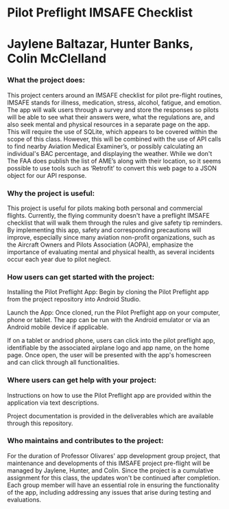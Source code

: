# Pilot Preflight IMSAFE Checklist 
# Jaylene Baltazar, Hunter Banks, Colin McClelland

### What the project does:
This project centers around an IMSAFE checklist for pilot pre-flight routines, IMSAFE 
stands for illness, medication, stress, alcohol, fatigue, and emotion. The app will
walk users through a survey and store the responses so pilots will be able to see what
their answers were, what the regulations are, and also seek mental and physical resources in a 
separate page on the app.
This will require the use of SQLite, which appears to be covered within the scope of this class. 
However, this will be combined with the use of API calls to find nearby Aviation Medical Examiner’s, 
or possibly calculating an individual's BAC percentage, and displaying the weather. While we don't 
The FAA does publish the list of AME’s along with their location, so it seems possible to use tools 
such as ‘Retrofit’ to convert this web page to a JSON object for our API response.

### Why the project is useful:
This project is useful for pilots making both personal and commercial flights. Currently, 
the flying community doesn't have a preflight IMSAFE checklist that will walk them through
the rules and give safety tip reminders. By implementing this app, safety and corresponding precautions
will improve, especially since many aviation non-profit organizations, such as the Aircraft 
Owners and Pilots Association (AOPA), emphasize the importance of evaluating mental and 
physical health, as several incidents occur each year due to pilot neglect.



### How users can get started with the project:

Installing the Pilot Preflight App:
Begin by cloning the Pilot Preflight app from the project repository into Android Studio.

Launch the App:
Once cloned, run the Pilot Preflight app on your computer, phone or tablet. 
The app can be run with the Android emulator or via an Android mobile device if applicable.

If on a tablet or andriod phone, users can click into the pilot preflight app, identifiable by the associated airplane logo and app name, on the home page. Once open, the user will be presented with the app's homescreen and can click through all functionalities.


### Where users can get help with your project: 
Instructions on how to use the Pilot Preflight app are provided within the application via text descriptions.

Project documentation is provided in the deliverables which are available through this repository.

### Who maintains and contributes to the project:
For the duration of Professor Olivares' app development group project, that maintenance and developments of this 
IMSAFE project pre-flight will be managed by Jaylene, Hunter, and Colin. Since the project is a cumulative assignment
for this class, the updates won't be continued after completion. Each group member will have an essential role in 
ensuring the functionality of the app, including addressing any issues that arise during testing and evaluations. 




